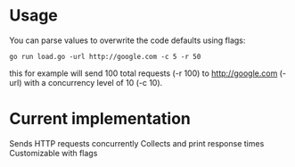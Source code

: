 # Usage
You can parse values to overwrite the code defaults using flags:

`go run load.go -url http://google.com -c 5 -r 50`

this for example will send 100 total requests (-r 100) to http://google.com (-url) with a concurrency level of 10 (-c 10).

# Current implementation

Sends HTTP requests concurrently
Collects and print response times
Customizable with flags